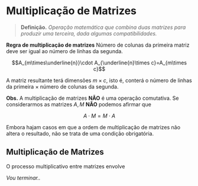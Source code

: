 $\newcommand\mycolv[1]{\begin{bmatrix}#1\end{bmatrix}}$
# Multiplicação de Matrizes

> **Definição.** *Operação matemática que combina duas matrizes para produzir uma terceira, dada algumas compatibilidades.*

**Regra de multiplicação de matrizes** Número de colunas da primeira matriz deve ser igual ao número de linhas da segunda.

```math
A_{m\times\underline{n}}\cdot A_{\underline{n}\times c}=A_{m\times c}
```

A matriz resultante terá dimensões $m\times c$, isto é, conterá o número de linhas da primeira $\times$ número de colunas da segunda.

**Obs.** A multiplicação de matrizes $\textbf{NÃO}$ é uma operação comutativa. Se considerarmos as matrizes $A,M$ $\textbf{NÃO}$ podemos afirmar que

```math
A\cdot M=M\cdot A
```

Embora hajam casos em que a ordem de multiplicação de matrizes não altera o resultado, não se trata de uma condição obrigatória.

## Multiplicação de Matrizes

O processo multiplicativo entre matrizes envolve 

*Vou terminar..*
